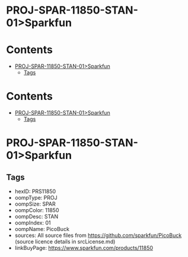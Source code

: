 
PROJ-SPAR-11850-STAN-01>Sparkfun
================================

Contents
========

* [PROJ-SPAR-11850-STAN-01>Sparkfun](#proj-spar-11850-stan-01sparkfun)
	* [Tags](#tags)

Contents
========

* [PROJ-SPAR-11850-STAN-01>Sparkfun](#proj-spar-11850-stan-01sparkfun)
	* [Tags](#tags)

# PROJ-SPAR-11850-STAN-01>Sparkfun

## Tags

- hexID: PRS11850
- oompType: PROJ
- oompSize: SPAR
- oompColor: 11850
- oompDesc: STAN
- oompIndex: 01
- oompName: PicoBuck
- sources: All source files from https://github.com/sparkfun/PicoBuck (source licence details in srcLicense.md)
- linkBuyPage: https://www.sparkfun.com/products/11850
